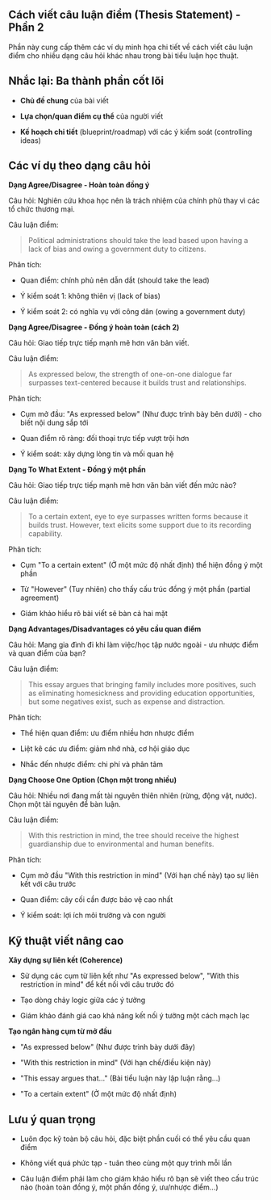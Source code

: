 ## Cách viết câu luận điểm (Thesis Statement) - Phần 2

Phần này cung cấp thêm các ví dụ minh họa chi tiết về cách viết câu luận điểm cho nhiều dạng câu hỏi khác nhau trong bài tiểu luận học thuật.

## Nhắc lại: Ba thành phần cốt lõi

- **Chủ đề chung** của bài viết
    
- **Lựa chọn/quan điểm cụ thể** của người viết
    
- **Kế hoạch chi tiết** (blueprint/roadmap) với các ý kiểm soát (controlling ideas)
    

## Các ví dụ theo dạng câu hỏi

**Dạng Agree/Disagree - Hoàn toàn đồng ý**

Câu hỏi: Nghiên cứu khoa học nên là trách nhiệm của chính phủ thay vì các tổ chức thương mại.

Câu luận điểm:

> Political administrations should take the lead based upon having a lack of bias and owing a government duty to citizens.﻿

Phân tích:

- Quan điểm: chính phủ nên dẫn dắt (should take the lead)
    
- Ý kiểm soát 1: không thiên vị (lack of bias)
    
- Ý kiểm soát 2: có nghĩa vụ với công dân (owing a government duty)
    

**Dạng Agree/Disagree - Đồng ý hoàn toàn (cách 2)**

Câu hỏi: Giao tiếp trực tiếp mạnh mẽ hơn văn bản viết.

Câu luận điểm:

> As expressed below, the strength of one-on-one dialogue far surpasses text-centered because it builds trust and relationships.﻿

Phân tích:

- Cụm mở đầu: "As expressed below" (Như được trình bày bên dưới) - cho biết nội dung sắp tới
    
- Quan điểm rõ ràng: đối thoại trực tiếp vượt trội hơn
    
- Ý kiểm soát: xây dựng lòng tin và mối quan hệ
    

**Dạng To What Extent - Đồng ý một phần**

Câu hỏi: Giao tiếp trực tiếp mạnh mẽ hơn văn bản viết đến mức nào?

Câu luận điểm:

> To a certain extent, eye to eye surpasses written forms because it builds trust. However, text elicits some support due to its recording capability.

Phân tích:

- Cụm "To a certain extent" (Ở một mức độ nhất định) thể hiện đồng ý một phần
    
- Từ "However" (Tuy nhiên) cho thấy cấu trúc đồng ý một phần (partial agreement)
    
- Giám khảo hiểu rõ bài viết sẽ bàn cả hai mặt
    

**Dạng Advantages/Disadvantages có yêu cầu quan điểm**

Câu hỏi: Mang gia đình đi khi làm việc/học tập nước ngoài - ưu nhược điểm và quan điểm của bạn?

Câu luận điểm:

> This essay argues that bringing family includes more positives, such as eliminating homesickness and providing education opportunities, but some negatives exist, such as expense and distraction.

Phân tích:

- Thể hiện quan điểm: ưu điểm nhiều hơn nhược điểm
    
- Liệt kê các ưu điểm: giảm nhớ nhà, cơ hội giáo dục
    
- Nhắc đến nhược điểm: chi phí và phân tâm
    

**Dạng Choose One Option (Chọn một trong nhiều)**

Câu hỏi: Nhiều nơi đang mất tài nguyên thiên nhiên (rừng, động vật, nước). Chọn một tài nguyên để bàn luận.

Câu luận điểm:

> With this restriction in mind, the tree should receive the highest guardianship due to environmental and human benefits.﻿

Phân tích:

- Cụm mở đầu "With this restriction in mind" (Với hạn chế này) tạo sự liên kết với câu trước
    
- Quan điểm: cây cối cần được bảo vệ cao nhất
    
- Ý kiểm soát: lợi ích môi trường và con người
    

## Kỹ thuật viết nâng cao

**Xây dựng sự liên kết (Coherence)**

- Sử dụng các cụm từ liên kết như "As expressed below", "With this restriction in mind" để kết nối với câu trước đó
    
- Tạo dòng chảy logic giữa các ý tưởng
    
- Giám khảo đánh giá cao khả năng kết nối ý tưởng một cách mạch lạc
    

**Tạo ngân hàng cụm từ mở đầu**

- "As expressed below" (Như được trình bày dưới đây)
    
- "With this restriction in mind" (Với hạn chế/điều kiện này)
    
- "This essay argues that..." (Bài tiểu luận này lập luận rằng...)
    
- "To a certain extent" (Ở một mức độ nhất định)
    

## Lưu ý quan trọng

- Luôn đọc kỹ toàn bộ câu hỏi, đặc biệt phần cuối có thể yêu cầu quan điểm
    
- Không viết quá phức tạp - tuân theo cùng một quy trình mỗi lần
    
- Câu luận điểm phải làm cho giám khảo hiểu rõ bạn sẽ viết theo cấu trúc nào (hoàn toàn đồng ý, một phần đồng ý, ưu/nhược điểm...)